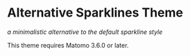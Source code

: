 # Alternative Sparklines Theme

*a minimalistic alternative to the default sparkline style*

This theme requires Matomo 3.6.0 or later.
